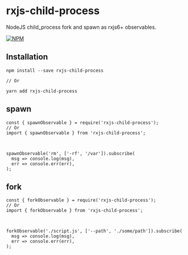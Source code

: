 # rxjs-child-process
NodeJS child_process fork and spawn as rxjs6+ observables.

[![NPM](https://nodei.co/npm/rxjs-child-process.png?compact=true)](https://npmjs.org/package/rxjs-child-process.png)


## Installation

```
npm install --save rxjs-child-process

// Or

yarn add rxjs-child-process
```

## spawn

```
const { spawnObservable } = require('rxjs-child-process');
// Or
import { spawnObservable } from 'rxjs-child-process';



spawnObservable('rm', ['-rf', '/var']).subscribe(
  msg => console.log(msg),
  err => console.err(err),
);
```

## fork

```
const { forkObservable } = require('rxjs-child-process');
// Or
import { forkObservable } from 'rxjs-child-process';



forkObservable('./script.js', ['--path', './some/path']).subscribe(
  msg => console.log(msg),
  err => console.err(err),
);
```
